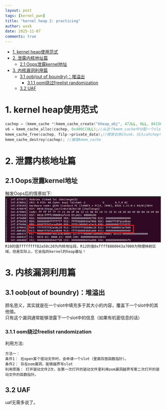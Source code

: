 ```yaml
---
layout: post
tags: [kernel_pwn]
title: "kernel heap 2: practicing"
author: wsxk
date: 2025-11-07
comments: true
---
```


- [1. kernel heap使用范式](#1-kernel-heap使用范式)
- [2.  泄露内核地址篇](#2--泄露内核地址篇)
  - [2.1 Oops泄露kernel地址](#21-oops泄露kernel地址)
- [3. 内核漏洞利用篇](#3-内核漏洞利用篇)
  - [3.1 oob(out of boundry)：堆溢出](#31-oobout-of-boundry堆溢出)
    - [3.1.1 oom绕过freelist randomization](#311-oom绕过freelist-randomization)
  - [3.2 UAF](#32-uaf)



# 1. kernel heap使用范式<br>
```c
cachep = (kmem_cache *)kmem_cache_create("kheap_obj", 472LL, 0LL, 84156416LL, 0LL);//大小为472
v6 = kmem_cache_alloc(cachep, 0x400CC0LL);//从这个kmem_cache中分配一个slot
kmem_cache_free(cachep, filp->private_data);//释放右侧chunk，归入cahchep中。
kmem_cache_destroy(cachep); //摧毁kmem_cache
```

# 2.  泄露内核地址篇<br>
## 2.1 Oops泄露kernel地址
触发Oops后的情景如下:<br>
![](https://raw.githubusercontent.com/wsxk/wsxk_pictures/main/2025-9-25/20251023001013.png)
`R10的值ffffffff82a58c20为内核地址段，R12的值0xffff8880043a7000为物理映射区域，但是实际上，它会指向kernel的heap基址！`<br>

# 3. 内核漏洞利用篇<br>
## 3.1 oob(out of boundry)：堆溢出<br>
顾名思义，其实就是在一个slot中填充多于其大小的内容，覆盖下一个slot中的其他值。<br>
只有这个漏洞通常能够泄露下一个slot中的信息（如果有机密信息的话）<br>

### 3.1.1 oom绕过freelist randomization<br>
利用方法:<br>
```
方法一：
条件1： 在open某个驱动文件时，会申请一个slot（里面存放函数指针）。
条件2： 存在oom漏洞，能够越界写slot
利用思路： 打开驱动文件2次，在第一次打开的驱动文件里利用oom漏洞越界写第二次打开的驱动文件的函数指针。
```

## 3.2 UAF<br>
uaf无需多说了。





<!-- Google tag (gtag.js) -->
<script async src="https://www.googletagmanager.com/gtag/js?id=G-C22S5YSYL7"></script>
<script>
  window.dataLayer = window.dataLayer || [];
  function gtag(){dataLayer.push(arguments);}
  gtag('js', new Date());

  gtag('config', 'G-C22S5YSYL7');
</script>